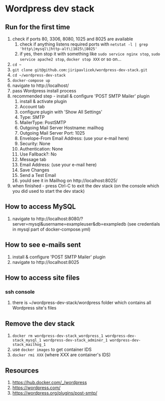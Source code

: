 # Wordpress dev stack

## Run for the first time

1. check if ports 80, 3306, 8080, 1025 and 8025 are available
    1. check if anything listens required ports with `netstat -l | grep 'http\|mysql\|http-alt\|1025\|8025'`
    2. if yes, then stop it with something like `sudo service nginx stop`, `sudo service apache2 stop`, `docker stop XXX` or so on...
2. `cd ~`
3. `git clone git@github.com:jiripavlicek/wordpress-dev-stack.git`
4. `cd ~/wordpress-dev-stack`
5. `docker-compose up`
6. navigate to http://localhost/
7. pass Wordpress install process
8. recommended step - install & configure 'POST SMTP Mailer' plugin
   1. install & activate plugin
   2. Account tab
   2. configure plugin with 'Show All Settings'
   3. Type: SMTP
   4. MailerType: PostSMTP
   5. Outgoing Mail Server Hostname: mailhog
   6. Outgoing Mail Server Port: 1025
   7. Envelope-From Email Address: (use your e-mail here)
   8. Security: None
   9. Authentication: None
   10. Use Fallback?: No
   11. Message tab
   11. Email Address: (use your e-mail here)
   12. Save Changes
   13. Send a Test Email
   14. yould see it in Mailhog on http://localhost:8025/ 
8. when finished - press Ctrl-C to exit the dev stack (on the console which you did used to start the dev stack)

## How to access MySQL

1. navigate to http://localhost:8080/?server=mysql&username=exampleuser&db=exampledb (see credentials in mysql part of docker-compose.yml)

## How to see e-mails sent

1. install & configure 'POST SMTP Mailer' plugin 
2. navigate to http://localhost:8025

## How to access site files

### ssh console

1. there is ~/wordpress-dev-stack/wordpress folder which contains all Wordpress site's files

## Remove the dev stack

1. `docker rm wordpress-dev-stack_wordpress_1 wordpress-dev-stack_mysql_1 wordpress-dev-stack_adminer_1 wordpress-dev-stack_mailhog_1`
2. use `docker images` to get container IDS
3. `docker rmi XXX` (where XXX are container's IDS)

## Resources

1. https://hub.docker.com/_/wordpress
2. https://wordpress.com/
3. https://wordpress.org/plugins/post-smtp/